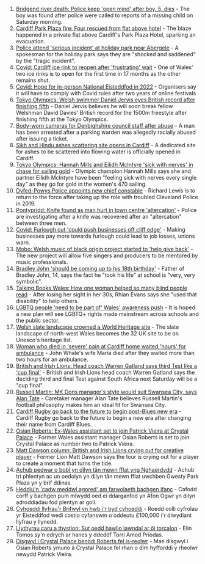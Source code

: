 1. [Bridgend river death: Police keep 'open mind' after boy, 5, dies](https://www.bbc.co.uk/news/uk-wales-58045998) - The boy was found after police were called to reports of a missing child on Saturday morning.
2. [Cardiff Park Plaza fire: Four rescued from flat above hotel](https://www.bbc.co.uk/news/uk-wales-58039097) - The blaze happened in a private flat above Cardiff's Park Plaza Hotel, sparking an evacuation.
3. [Police attend 'serious incident' at holiday park near Abergele](https://www.bbc.co.uk/news/uk-wales-58041681) - A spokesman for the holiday park says they are "shocked and saddened" by the "tragic incident".
4. [Covid: Cardiff ice rink to reopen after 'frustrating' wait](https://www.bbc.co.uk/news/uk-wales-58010522) - One of Wales' two ice rinks is to open for the first time in 17 months as the other remains shut.
5. [Covid: Hope for in-person National Eisteddfod in 2022](https://www.bbc.co.uk/news/uk-wales-58047605) - Organisers say it will have to comply with Covid rules after two years of online festivals
6. [Tokyo Olympics: Welsh swimmer Daniel Jervis eyes British record after finishing fifth](https://www.bbc.co.uk/sport/av/olympics/58046822) - Daniel Jervis believes he will soon break fellow Welshman David Davies' British record for the 1500m freestyle after finishing fifth at the Tokyo Olympics.
7. [Body-worn cameras for Denbighshire council staff after abuse](https://www.bbc.co.uk/news/uk-wales-58033983) - A man has been arrested after a parking warden was allegedly racially abused after issuing a ticket.
8. [Sikh and Hindu ashes scattering site opens in Cardiff](https://www.bbc.co.uk/news/uk-wales-57988853) - A dedicated site for ashes to be scattered into flowing water is officially opened in Cardiff.
9. [Tokyo Olympics: Hannah Mills and Eilidh McIntyre 'sick with nerves' in chase for sailing gold](https://www.bbc.co.uk/sport/av/olympics/58046824) - Olympic champion Hannah Mills says she and partner Eilidh McIntyre have been "feeling sick with nerves every single day" as they go for gold in the women's 470 sailing.
10. [Dyfed-Powys Police appoints new chief constable](https://www.bbc.co.uk/news/uk-wales-58029958) - Richard Lewis is to return to the force after taking up the role with troubled Cleveland Police in 2019.
11. [Pontypridd: Knife found as man hurt in town centre 'altercation'](https://www.bbc.co.uk/news/uk-wales-58033910) - Police are investigating after a knife was recovered after an "altercation" between three men.
12. [Covid: Furlough cut 'could push businesses off cliff edge'](https://www.bbc.co.uk/news/uk-wales-58030769) - Making businesses pay more towards furlough could lead to job losses, unions warn.
13. [Mobo: Welsh music of black origin project started to 'help give back'](https://www.bbc.co.uk/news/uk-wales-58030464) - The new project will allow five singers and producers to be mentored by music professionals.
14. [Bradley John 'should be coming up to his 18th birthday'](https://www.bbc.co.uk/news/uk-wales-58019640) - Father of Bradley John, 14, says the fact he "took his life" at school is "very, very symbolic".
15. [Talking Books Wales: How one woman helped so many blind people read](https://www.bbc.co.uk/news/uk-wales-58018316) - After losing her sight in her 30s, Rhian Evans says she "used that disability" to help others.
16. [LGBTQ people 'need to be part of' Wales' awareness push](https://www.bbc.co.uk/news/uk-wales-58001743) - It is hoped a new plan will see LGBTQ+ rights made mainstream across schools and the public sector.
17. [Welsh slate landscape crowned a World Heritage site](https://www.bbc.co.uk/news/uk-wales-58007018) - The slate landscape of north-west Wales becomes the 32 UK site to be on Unesco's heritage list.
18. [Woman who died in 'severe' pain at Cardiff home waited 'hours' for ambulance](https://www.bbc.co.uk/news/uk-wales-58006259) - John Whale's wife Maria died after they waited more than two hours for an ambulance.
19. [British and Irish Lions: Head coach Warren Gatland says third Test like a 'cup final'](https://www.bbc.co.uk/sport/rugby-union/58043738) - British and Irish Lions head coach Warren Gatland says the deciding third and final Test against South Africa next Saturday will be a "cup final".
20. [Russell Martin: MK Dons manager's style would suit Swansea City, says Alan Tate](https://www.bbc.co.uk/sport/football/58041792) - Caretaker manager Alan Tate believes Russell Martin's football philosophy makes him an ideal fit for Swansea City.
21. [Cardiff Rugby go back to the future to begin post-Blues new era](https://www.bbc.co.uk/sport/rugby-union/58019430) - Cardiff Rugby go back to the future to begin a new era after changing their name from Cardiff Blues.
22. [Osian Roberts: Ex-Wales assistant set to join Patrick Vieira at Crystal Palace](https://www.bbc.co.uk/sport/football/58045550) - Former Wales assistant manager Osian Roberts is set to join Crystal Palace as number two to Patrick Vieira.
23. [Matt Dawson column: British and Irish Lions crying out for creative player](https://www.bbc.co.uk/sport/rugby-union/58043808) - Former Lion Matt Dawson says the tour is crying out for a player to create a moment that turns the tide.
24. [Achub pedwar o bobl yn dilyn tân mewn fflat yng Nghaerdydd](https://www.bbc.co.uk/newyddion/58046468) - Achub tri phlentyn ac un oedolyn yn dilyn tân mewn fflat uwchben Gwesty Park Plaza yn y brif ddinas.
25. [Heddlu'n 'cadw meddwl agored' am farwolaeth bachgen ifanc](https://www.bbc.co.uk/newyddion/58046469) - Cafodd corff y bachgen pum mlwydd oed ei ddarganfod yn Afon Ogwr yn dilyn adroddiadau fod plentyn ar goll.
26. [Cyhoeddi llyfrau'r Brifwyl yn hwb i'r byd cyhoeddi](https://www.bbc.co.uk/newyddion/57985419) - Roedd colli cyfrolau yr Eisteddfod wedi costio cyfanswm o oddeutu £100,000 i'r diwydiant llyfrau y llynedd.
27. [Llythyrau caru a thystion: Sut oedd hawlio iawndal ar ôl torcalon](https://www.bbc.co.uk/newyddion/58029257) - Elin Tomos sy'n edrych ar hanes y ddeddf Torri Amod Priodas.
28. [Disgwyl i Crystal Palace benodi Roberts fel is-reolwr](https://www.bbc.co.uk/newyddion/58046473) - Mae disgwyl i Osian Roberts ymuno â Crystal Palace fel rhan o dîm hyfforddi y rheolwr newydd Patrick Vieira.
